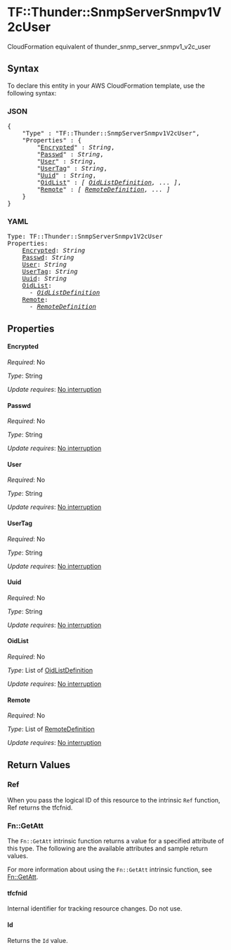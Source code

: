 # TF::Thunder::SnmpServerSnmpv1V2cUser

CloudFormation equivalent of thunder_snmp_server_snmpv1_v2c_user

## Syntax

To declare this entity in your AWS CloudFormation template, use the following syntax:

### JSON

<pre>
{
    "Type" : "TF::Thunder::SnmpServerSnmpv1V2cUser",
    "Properties" : {
        "<a href="#encrypted" title="Encrypted">Encrypted</a>" : <i>String</i>,
        "<a href="#passwd" title="Passwd">Passwd</a>" : <i>String</i>,
        "<a href="#user" title="User">User</a>" : <i>String</i>,
        "<a href="#usertag" title="UserTag">UserTag</a>" : <i>String</i>,
        "<a href="#uuid" title="Uuid">Uuid</a>" : <i>String</i>,
        "<a href="#oidlist" title="OidList">OidList</a>" : <i>[ <a href="oidlistdefinition.md">OidListDefinition</a>, ... ]</i>,
        "<a href="#remote" title="Remote">Remote</a>" : <i>[ <a href="remotedefinition.md">RemoteDefinition</a>, ... ]</i>
    }
}
</pre>

### YAML

<pre>
Type: TF::Thunder::SnmpServerSnmpv1V2cUser
Properties:
    <a href="#encrypted" title="Encrypted">Encrypted</a>: <i>String</i>
    <a href="#passwd" title="Passwd">Passwd</a>: <i>String</i>
    <a href="#user" title="User">User</a>: <i>String</i>
    <a href="#usertag" title="UserTag">UserTag</a>: <i>String</i>
    <a href="#uuid" title="Uuid">Uuid</a>: <i>String</i>
    <a href="#oidlist" title="OidList">OidList</a>: <i>
      - <a href="oidlistdefinition.md">OidListDefinition</a></i>
    <a href="#remote" title="Remote">Remote</a>: <i>
      - <a href="remotedefinition.md">RemoteDefinition</a></i>
</pre>

## Properties

#### Encrypted

_Required_: No

_Type_: String

_Update requires_: [No interruption](https://docs.aws.amazon.com/AWSCloudFormation/latest/UserGuide/using-cfn-updating-stacks-update-behaviors.html#update-no-interrupt)

#### Passwd

_Required_: No

_Type_: String

_Update requires_: [No interruption](https://docs.aws.amazon.com/AWSCloudFormation/latest/UserGuide/using-cfn-updating-stacks-update-behaviors.html#update-no-interrupt)

#### User

_Required_: No

_Type_: String

_Update requires_: [No interruption](https://docs.aws.amazon.com/AWSCloudFormation/latest/UserGuide/using-cfn-updating-stacks-update-behaviors.html#update-no-interrupt)

#### UserTag

_Required_: No

_Type_: String

_Update requires_: [No interruption](https://docs.aws.amazon.com/AWSCloudFormation/latest/UserGuide/using-cfn-updating-stacks-update-behaviors.html#update-no-interrupt)

#### Uuid

_Required_: No

_Type_: String

_Update requires_: [No interruption](https://docs.aws.amazon.com/AWSCloudFormation/latest/UserGuide/using-cfn-updating-stacks-update-behaviors.html#update-no-interrupt)

#### OidList

_Required_: No

_Type_: List of <a href="oidlistdefinition.md">OidListDefinition</a>

_Update requires_: [No interruption](https://docs.aws.amazon.com/AWSCloudFormation/latest/UserGuide/using-cfn-updating-stacks-update-behaviors.html#update-no-interrupt)

#### Remote

_Required_: No

_Type_: List of <a href="remotedefinition.md">RemoteDefinition</a>

_Update requires_: [No interruption](https://docs.aws.amazon.com/AWSCloudFormation/latest/UserGuide/using-cfn-updating-stacks-update-behaviors.html#update-no-interrupt)

## Return Values

### Ref

When you pass the logical ID of this resource to the intrinsic `Ref` function, Ref returns the tfcfnid.

### Fn::GetAtt

The `Fn::GetAtt` intrinsic function returns a value for a specified attribute of this type. The following are the available attributes and sample return values.

For more information about using the `Fn::GetAtt` intrinsic function, see [Fn::GetAtt](https://docs.aws.amazon.com/AWSCloudFormation/latest/UserGuide/intrinsic-function-reference-getatt.html).

#### tfcfnid

Internal identifier for tracking resource changes. Do not use.

#### Id

Returns the <code>Id</code> value.

